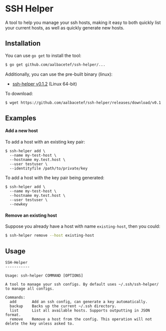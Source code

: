 # SSH Helper

A tool to help you manage your ssh hosts, making it easy to both quickly list your current hosts, as well as quickly generate new hosts.


## Installation

You can use `go get` to install the tool:

```bash
$ go get github.com/aalbacetef/ssh-helper/...
```


Additionally, you can use the pre-built binary (linux):

- [ssh-helper v0.1.2](https://github.com/aalbacetef/ssh-helper/releases/download/v0.1.2/ssh-helper) (Linux 64-bit)

To download:

```bash
$ wget https://github.com/aalbacetef/ssh-helper/releases/download/v0.1.1/ssh-helper && chmod +x ssh-helper
```

## Examples

#### Add a new host
To add a host with an existing key pair:

```
$ ssh-helper add \
  --name my-test-host \
  --hostname my.test.host \
  --user testuser \
  --identityfile /path/to/private/key
```


To add a host with the key pair being generated:
```
$ ssh-helper add \
  --name my-test-host \
  --hostname my.test.host \
  --user testuser \
  --newkey 
```

#### Remove an existing host

Suppose you already have a host with name `existing-host`, then you could:

```bash
$ ssh-helper remove --host existing-host
```



## Usage

```
SSH-Helper
-----------

Usage: ssh-helper COMMAND [OPTIONS]

A tool to manage your ssh configs. By default uses ~/.ssh/ssh-helper/ to manage all configs.

Commands:
  add       Add an ssh config, can generate a key automatically.
  backup    Backs up the current ~/.ssh directory.
  list      List all available hosts. Supports outputting in JSON format.
  remove    Remove a host from the config. This operation will not delete the key unless asked to.

```

